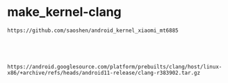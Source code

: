 # make_kernel-clang
```
https://github.com/saoshen/android_kernel_xiaomi_mt6885
```
```

```
```

```
```

```
```

```
```
https://android.googlesource.com/platform/prebuilts/clang/host/linux-x86/+archive/refs/heads/android11-release/clang-r383902.tar.gz
```
```

